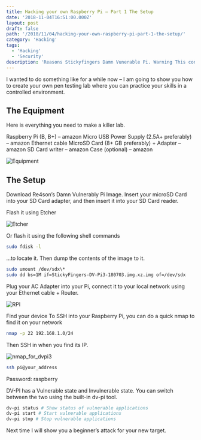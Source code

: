 ```yaml
---
title: Hacking your own Raspberry Pi – Part 1 The Setup
date: '2018-11-04T16:51:00.000Z'
layout: post
draft: false
path: '/2018/11/04/hacking-your-own-raspberry-pi-part-1-the-setup/'
category: 'Hacking'
tags:
  - 'Hacking'
  - 'Security'
description: 'Reasons Stickyfingers Damn Vunerable Pi. Warning This contains spoilers.'
---
```


I wanted to do something like for a while now – I am going to show you how to create your own pen testing lab where you can practice your skills in a controlled environment.

## The Equipment

Here is everything you need to make a killer lab.

Raspberry Pi (B, B+) – amazon
Micro USB Power Supply (2.5A+ preferably) – amazon
Ethernet cable
MicroSD Card (8+ GB preferably) + Adapter – amazon
SD Card writer – amazon
Case (optional) – amazon

![Equipment](./dvpi-equipment.jpg)

## The Setup

Download Re4son’s Damn Vulnerably Pi Image. Insert your microSD Card into your SD Card adapter, and then insert it into your SD Card reader.

Flash it using Etcher

![Etcher](./etcher_flashing.png)

Or flash it using the following shell commands

```sh
sudo fdisk -l
```

…to locate it. Then dump the contents of the image to it.

```sh
sudo umount /dev/sdx\*
sudo dd bs=1M if=StickyFingers-DV-Pi3-180703.img.xz.img of=/dev/sdx
```

Plug your AC Adapter into your Pi, connect it to your local network using your Ethernet cable + Router.

![RPI](./rpi.jpg)

Find your device
To SSH into your Raspberry Pi, you can do a quick nmap to find it on your network

```sh
nmap -p 22 192.168.1.0/24
```

Then SSH in when you find its IP.

![nmap_for_dvpi3](./nmap_for_dvpi3.png)

```sh
ssh pi@your_address
```

Password: raspberry

DV-PI has a Vulnerable state and Invulnerable state. You can switch between the two using the built-in dv-pi tool.

```sh
dv-pi status # Show status of vulnerable applications
dv-pi start # Start vulnerable applications
dv-pi stop # Stop vulnerable applications
```

Next time I will show you a beginner’s attack for your new target.

